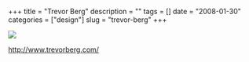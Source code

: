+++
title = "Trevor Berg"
description = ""
tags = []
date = "2008-01-30"
categories = ["design"]
slug = "trevor-berg"
+++


 

  <div id="screens-thumbs" class="clearfix">
    <div class="txt-center" id="design-submission"><a href="http://www.trevorberg.com/"><img id='bluga-thumbnail-1032' class='bluga-thumbnail large' src='/media/bluga/
wt47f281d168147_0.jpg'/></a></div>  
  </div>   
<p><a href="http://www.trevorberg.com/">http://www.trevorberg.com/</a></p>




